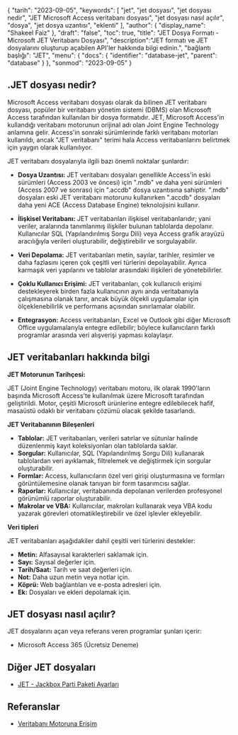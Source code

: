 {
"tarih": "2023-09-05",
  "keywords": [
"jet",
"jet dosyası",
"jet dosyası nedir",
"JET Microsoft Access veritabanı dosyası",
"jet dosyası nasıl açılır",
"dosya",
"jet dosya uzantısı",
"eklenti"
],
  "author": {
"display_name": "Shakeel Faiz"
},
"draft": "false",
"toc": true,
"title": "JET Dosya Formatı - Microsoft JET Veritabanı Dosyası",
  "description":"JET formatı ve JET dosyalarını oluşturup açabilen API'ler hakkında bilgi edinin.",
"bağlantı başlığı": "JET",
  "menu": {
    "docs": {
      "identifier": "database-jet",
      "parent": "database"
}
},
"sonmod": "2023-09-05"
}

## .JET dosyası nedir?

Microsoft Access veritabanı dosyası olarak da bilinen JET veritabanı dosyası, popüler bir veritabanı yönetim sistemi (DBMS) olan Microsoft Access tarafından kullanılan bir dosya formatıdır. JET, Microsoft Access'in kullandığı veritabanı motorunun orijinal adı olan Joint Engine Technology anlamına gelir. Access'in sonraki sürümlerinde farklı veritabanı motorları kullanıldı, ancak "JET veritabanı" terimi hala Access veritabanlarını belirtmek için yaygın olarak kullanılıyor.

JET veritabanı dosyalarıyla ilgili bazı önemli noktalar şunlardır:

- **Dosya Uzantısı:** JET veritabanı dosyaları genellikle Access'in eski sürümleri (Access 2003 ve öncesi) için ".mdb" ve daha yeni sürümleri (Access 2007 ve sonrası) için ".accdb" dosya uzantısına sahiptir. ".mdb" dosyaları eski JET veritabanı motorunu kullanırken ".accdb" dosyaları daha yeni ACE (Access Database Engine) teknolojisini kullanır.

- **İlişkisel Veritabanı:** JET veritabanları ilişkisel veritabanlarıdır; yani veriler, aralarında tanımlanmış ilişkiler bulunan tablolarda depolanır. Kullanıcılar SQL (Yapılandırılmış Sorgu Dili) veya Access grafik arayüzü aracılığıyla verileri oluşturabilir, değiştirebilir ve sorgulayabilir.

- **Veri Depolama:** JET veritabanları metin, sayılar, tarihler, resimler ve daha fazlasını içeren çok çeşitli veri türlerini depolayabilir. Ayrıca karmaşık veri yapılarını ve tablolar arasındaki ilişkileri de yönetebilirler.

- **Çoklu Kullanıcı Erişimi:** JET veritabanları, çok kullanıcılı erişimi destekleyerek birden fazla kullanıcının aynı anda veritabanıyla çalışmasına olanak tanır, ancak büyük ölçekli uygulamalar için ölçeklenebilirlik ve performans açısından sınırlamalar olabilir.

- **Entegrasyon:** Access veritabanları, Excel ve Outlook gibi diğer Microsoft Office uygulamalarıyla entegre edilebilir; böylece kullanıcıların farklı programlar arasında veri alışverişi yapması kolaylaşır.

## JET veritabanları hakkında bilgi

**JET Motorunun Tarihçesi:**

JET (Joint Engine Technology) veritabanı motoru, ilk olarak 1990'ların başında Microsoft Access'te kullanılmak üzere Microsoft tarafından geliştirildi. Motor, çeşitli Microsoft ürünlerine entegre edilebilecek hafif, masaüstü odaklı bir veritabanı çözümü olacak şekilde tasarlandı.

**JET Veritabanının Bileşenleri**

- **Tablolar:** JET veritabanları, verileri satırlar ve sütunlar halinde düzenlenmiş kayıt koleksiyonları olan tablolarda saklar.
- **Sorgular:** Kullanıcılar, SQL (Yapılandırılmış Sorgu Dili) kullanarak tablolardan veri ayıklamak, filtrelemek ve değiştirmek için sorgular oluşturabilir.
- **Formlar:** Access, kullanıcıların özel veri girişi oluşturmasına ve formları görüntülemesine olanak tanıyan bir form tasarımcısı sağlar.
- **Raporlar:** Kullanıcılar, veritabanında depolanan verilerden profesyonel görünümlü raporlar oluşturabilir.
- **Makrolar ve VBA:** Kullanıcılar, makroları kullanarak veya VBA kodu yazarak görevleri otomatikleştirebilir ve özel işlevler ekleyebilir.

**Veri tipleri**

JET veritabanları aşağıdakiler dahil çeşitli veri türlerini destekler:

- **Metin:** Alfasayısal karakterleri saklamak için.
- **Sayı:** Sayısal değerler için.
- **Tarih/Saat:** Tarih ve saat değerleri için.
- **Not:** Daha uzun metin veya notlar için.
- **Köprü:** Web bağlantıları ve e-posta adresleri için.
- **Ek:** Dosyaları ve ekleri depolamak için.

## JET dosyası nasıl açılır?

JET dosyalarını açan veya referans veren programlar şunları içerir:

- Microsoft Access 365 (Ücretsiz Deneme)

## Diğer JET dosyaları

- [JET - Jackbox Parti Paketi Ayarları](/tr/settings/jet/)


## Referanslar
* [Veritabanı Motoruna Erişim](https://en.wikipedia.org/wiki/Access_Database_Engine)


